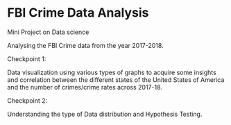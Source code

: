 # FBI Crime Data Analysis

Mini Project on Data science

Analysing the FBI Crime data from the year 2017-2018.

Checkpoint 1:

Data visualization using various types of graphs to acquire some insights and correlation between the different states of the United States of America and the number of crimes/crime rates across 2017-18.


Checkpoint 2:

Understanding the type of Data distribution and Hypothesis Testing.
